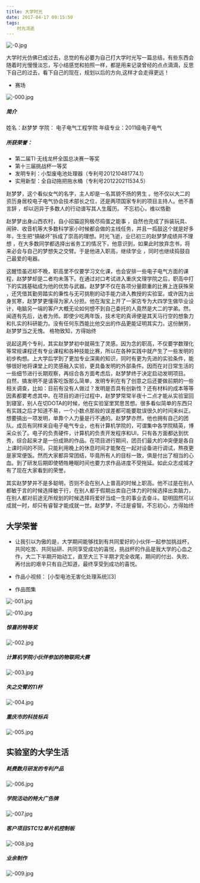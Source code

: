 ```yaml
---
title: 大学时光
date: 2017-04-17 09:15:59
tags:
	时光流逝
---
```


![-0.jpg](http://www.wailian.work/images/2018/09/09/-0.jpg)

  大学时光仿佛已成过去，总觉的有必要为自己打大学时光写一篇总结，有些东西会随着时光慢慢淡忘，写小结感觉和拍照一样，都是用来记录曾经的点点滴滴，反思下自己的过去，看下自己的现在，规划以后的方向,这样才会走得更远！

<!-- more -->

 - 赛场

![-000.jpg](http://www.wailian.work/images/2018/09/09/-000.jpg)

##### 简介

姓名：赵梦梦
学院： 电子电气工程学院
年级专业：2011级电子电气

#####  所获荣誉：

- 第二届TI·无线龙杯全国总决赛一等奖
- 第十三届挑战杯一等奖
- 发明专利：小型废电池处理器（专利号201210481774.1）
- 实用新型：全自动拖把拖水桶（专利号201220211534.5）


 赵梦梦，这个看似女气的名字，主人却是一名其貌不扬的男生 。他不仅以大二的资历身居校电子电气协会技术部长之位，还是两项国家专利的项目主持人。他不善言辞 ，却以迥异于多数人的行动谱写其人生履历。
不忘初心，维以恪勤

 赵梦梦出身山西农村，自小招猫逗狗极尽捣蛋之能事 ，自然也完成了拆装玩具、闹钟、收音机等大多数科学家小时候都会做的主线任务，并且一捣鼓这个就是好多年，生生把“搞破坏”拆成了崇高的理想。时光飞逝，业已初三的赵梦梦成绩并不理想 ，在大多数同学都选择出省务工的情况下，他意识到，如果此时放弃念书，将来必会与自己的梦想失之交臂。于是他进入职高，继续学业 ，同时也继续捣鼓自己最爱的电器。

 这醒悟虽迟却不晚，职高里不仅要学习文化课，也会安排一些电子电气方面的课程，赵梦梦却是二者均未落下。在通过对口考试进入重庆文理学院之后，职高中打下的实践基础成为他的优势与武器。赵梦梦不仅在各项分量颇重的比赛上连获殊荣 ，还凭借其勤劳踏实的秉性与无可挑剔的动手能力进入教授的实验室。或许因为出身贫寒，赵梦梦更懂得为家人分担。他在淘宝上开了一家店专为大四学生做毕业设计，电脑另一端的客户大概无论如何想不到自己委托的人竟然是大二的学弟。然，闻道有先后，达者为师。即使少吃两年饭，技术宅的真谛便是其天马行空的想象力和扎实的科研能力。没有任何东西能比他交出的作品更能证明其实力。这份酬劳，赵梦梦当之无愧。
格物致知，方得始终

 说起这两个专利，其实赵梦梦初中就萌生了灵感。因为念的职高，不仅要学数理化等常规课程还有专业课程和各种技能比赛，所以在各种实践中就产生了一些发明的初步构想。上大学后学到了更加专业深奥的知识，同时有更为先进的实验条件，能够很好地将课堂上的灵感融入实验，更具备发明的外部条件。因而在对日常生活的一些细节进行长期观察，再综合各方面考虑后，赵梦梦终于决定启动发明项目。
自然，搞发明不是请客吃饭那么简单，发明专利在有了创意之后还要做前期的一些相关调查，比如：目前有没有人做过？发明是否具有创新性？还有材料的成本等等因素都要考虑其中。在项目的进行过程中，赵梦梦常常半夜十二点才能从实验室回到寝室，别人在切DOTA的时候，他在实验室里冥思苦想。很多看似简单的东西只有实践之后才知道不易，一个小数点那般的误差都可能要耽误很久的时间来纠正。
想要搞出一项发明，单靠个人力量是行不通的。赵梦梦亦然，他也拥有自己的团队。成员有同样来自电子电气专业，也有计算机学院的，可谓集中各学院精英，博采众长了。电子的负责硬件，计算机的负责开发程序和UI，只有各方面都达到优秀，综合起来才是一份成熟的作品。在项目进行期间，团员们最大的冲突便是各自上课时间的不同，只能利用晚上的休息时间才能聚在一起对设备进行调试，熬夜更是家常便饭。然而大家都异常团结，毕竟所有人的目标一致，俱是付出了相当的心血。到了研发后期即使牺牲睡眠时间也要力求作品进度不受拖延。如此众志成城才有了现在大家看到的荣誉。
 
其实赵梦梦并不是多聪明，否则不会在别人上普高的时候上职高。他不过是在别人都敏于言的时候选择敏于行，在别人都于假期出卖自己体力的时候选择出卖脑力，在别人都对前途无所规划的时候选择将爱好当成一生的事业去奋斗。聪明固然可以成就一时，却只有睿智才能成就一世。赵梦梦，不过是睿智。不忘初心，方得始终

## 大学荣誉

 - 让我引以为傲的是，大学期间能够找到有共同爱好的小伙伴一起参加挑战杯，共同吃苦、共同钻研、共同享受成功的喜悦，挑战杯的作品是我大学的心血之作，大二下半期开始动工，直至大三下半期才完全收尾，期间的付出、失败、再付出的艰辛只有自己知道，最终享受到成功的喜悦。

 - 作品小视频： [小型电池无害化处理系统][3]

 - 作品图集

![-001.jpg](http://www.wailian.work/images/2018/09/09/-001.jpg)

![-010.jpg](http://www.wailian.work/images/2018/09/09/-010.jpg)

 ##### 惊喜的特等奖

![-002.jpg](http://www.wailian.work/images/2018/09/09/-002.jpg)

 ##### 计算机学院小伙伴参加的物联网大赛

![-003.jpg](http://www.wailian.work/images/2018/09/09/-003.jpg)

 ##### 失之交臂的TI杯

![-004.jpg](http://www.wailian.work/images/2018/09/09/-004.jpg)

 ##### 重庆市的科技标兵

![-005.jpg](http://www.wailian.work/images/2018/09/09/-005.jpg)

## 实验室的大学生活

 ##### 耗费数月研发的专利产品

![-006.jpg](http://www.wailian.work/images/2018/09/09/-006.jpg)

 ##### 学院活动的特大广告牌

![-007.jpg](http://www.wailian.work/images/2018/09/09/-007.jpg)

 ##### 客户项目STC12单片机控制板

![-008.jpg](http://www.wailian.work/images/2018/09/09/-008.jpg)

 ##### 业余制作

![-009.jpg](http://www.wailian.work/images/2018/09/09/-009.jpg)